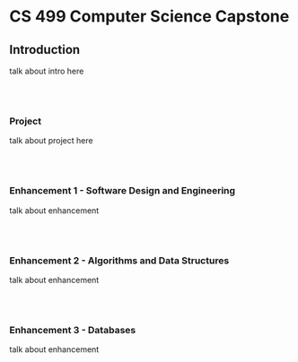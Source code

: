 # CS 499 Computer Science Capstone


## Introduction
talk about intro here

<br><br>

### Project
talk about project here

<br><br>

### Enhancement 1 - Software Design and Engineering
talk about enhancement 

<br><br>


### Enhancement 2 - Algorithms and Data Structures
talk about enhancement 

<br><br>

### Enhancement 3 - Databases
talk about enhancement 
